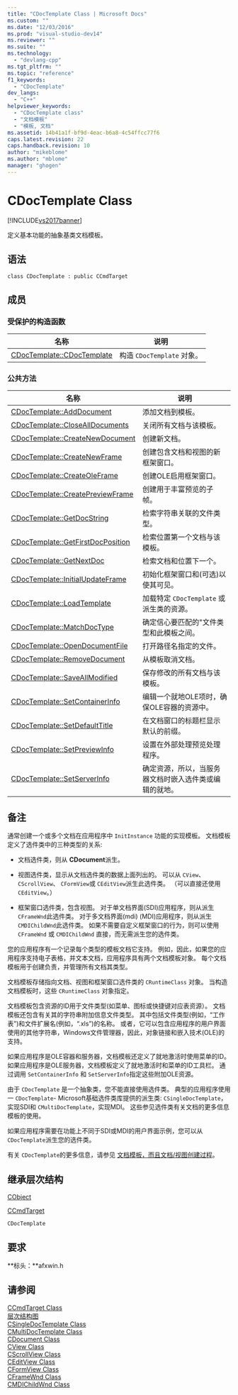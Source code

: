 ```yaml
---
title: "CDocTemplate Class | Microsoft Docs"
ms.custom: ""
ms.date: "12/03/2016"
ms.prod: "visual-studio-dev14"
ms.reviewer: ""
ms.suite: ""
ms.technology: 
  - "devlang-cpp"
ms.tgt_pltfrm: ""
ms.topic: "reference"
f1_keywords: 
  - "CDocTemplate"
dev_langs: 
  - "C++"
helpviewer_keywords: 
  - "CDocTemplate class"
  - "文档模板"
  - "模板, 文档"
ms.assetid: 14b41a1f-bf9d-4eac-b6a8-4c54ffcc77f6
caps.latest.revision: 22
caps.handback.revision: 10
author: "mikeblome"
ms.author: "mblome"
manager: "ghogen"
---
```

# CDocTemplate Class
[!INCLUDE[vs2017banner](../../assembler/inline/includes/vs2017banner.md)]

定义基本功能的抽象基类文档模板。  
  
## 语法  
  
```  
class CDocTemplate : public CCmdTarget  
```  
  
## 成员  
  
### 受保护的构造函数  
  
|名称|说明|  
|--------|--------|  
|[CDocTemplate::CDocTemplate](../Topic/CDocTemplate::CDocTemplate.md)|构造 `CDocTemplate` 对象。|  
  
### 公共方法  
  
|名称|说明|  
|--------|--------|  
|[CDocTemplate::AddDocument](../Topic/CDocTemplate::AddDocument.md)|添加文档到模板。|  
|[CDocTemplate::CloseAllDocuments](../Topic/CDocTemplate::CloseAllDocuments.md)|关闭所有文档与该模板。|  
|[CDocTemplate::CreateNewDocument](../Topic/CDocTemplate::CreateNewDocument.md)|创建新文档。|  
|[CDocTemplate::CreateNewFrame](../Topic/CDocTemplate::CreateNewFrame.md)|创建包含文档和视图的新框架窗口。|  
|[CDocTemplate::CreateOleFrame](../Topic/CDocTemplate::CreateOleFrame.md)|创建OLE启用框架窗口。|  
|[CDocTemplate::CreatePreviewFrame](../Topic/CDocTemplate::CreatePreviewFrame.md)|创建用于丰富预览的子帧。|  
|[CDocTemplate::GetDocString](../Topic/CDocTemplate::GetDocString.md)|检索字符串关联的文件类型。|  
|[CDocTemplate::GetFirstDocPosition](../Topic/CDocTemplate::GetFirstDocPosition.md)|检索位置第一个文档与该模板。|  
|[CDocTemplate::GetNextDoc](../Topic/CDocTemplate::GetNextDoc.md)|检索文档和位置下一个。|  
|[CDocTemplate::InitialUpdateFrame](../Topic/CDocTemplate::InitialUpdateFrame.md)|初始化框架窗口和\(可选\)以使其可见。|  
|[CDocTemplate::LoadTemplate](../Topic/CDocTemplate::LoadTemplate.md)|加载特定 `CDocTemplate` 或派生类的资源。|  
|[CDocTemplate::MatchDocType](../Topic/CDocTemplate::MatchDocType.md)|确定信心要匹配的"文件类型和此模板之间。|  
|[CDocTemplate::OpenDocumentFile](../Topic/CDocTemplate::OpenDocumentFile.md)|打开路径名指定的文件。|  
|[CDocTemplate::RemoveDocument](../Topic/CDocTemplate::RemoveDocument.md)|从模板取消文档。|  
|[CDocTemplate::SaveAllModified](../Topic/CDocTemplate::SaveAllModified.md)|保存修改的所有文档与该模板。|  
|[CDocTemplate::SetContainerInfo](../Topic/CDocTemplate::SetContainerInfo.md)|编辑一个就地OLE项时，确保OLE容器的资源中。|  
|[CDocTemplate::SetDefaultTitle](../Topic/CDocTemplate::SetDefaultTitle.md)|在文档窗口的标题栏显示默认的前缀。|  
|[CDocTemplate::SetPreviewInfo](../Topic/CDocTemplate::SetPreviewInfo.md)|设置在外部处理预览处理程序。|  
|[CDocTemplate::SetServerInfo](../Topic/CDocTemplate::SetServerInfo.md)|确定资源，所以，当服务器文档时嵌入选件类或编辑的就地。|  
  
## 备注  
 通常创建一个或多个文档在应用程序中 `InitInstance` 功能的实现模板。  文档模板定义了选件类中的三种类型的关系:  
  
-   文档选件类，则从 **CDocument**派生。  
  
-   视图选件类，显示从文档选件类的数据上面列出的。  可以从 `CView`、 `CScrollView`、 `CFormView`或 `CEditView`派生此选件类。  （可以直接还使用 `CEditView`。）  
  
-   框架窗口选件类，包含视图。  对于单文档界面\(SDI\)应用程序，则从派生 `CFrameWnd`此选件类。  对于多文档界面\(mdi\) \(MDI\)应用程序，则从派生 `CMDIChildWnd`此选件类。  如果不需要自定义框架窗口的行为，则可以使用 `CFrameWnd` 或 `CMDIChildWnd` 直接，而无需派生您的选件类。  
  
 您的应用程序有一个记录每个类型的模板文档它支持。  例如，因此，如果您的应用程序支持电子表格，并文本文档，应用程序具有两个文档模板对象。  每个文档模板用于创建负责，并管理所有文档其类型。  
  
 文档模板存储指向文档、视图和框架窗口选件类的 `CRuntimeClass` 对象。  当构造文档模板时，这些 `CRuntimeClass` 对象指定。  
  
 文档模板包含资源的ID用于文件类型\(如菜单、图标或快捷键对应表资源）。  文档模板还包含有关其的字符串附加信息文件类型。  其中包括文件类型\(例如，“工作表”\)和文件扩展名\(例如，“.xls”\)的名称。  或者，它可以包含应用程序的用户界面使用的其他字符串，Windows文件管理器，因此，对象链接和嵌入技术\(OLE\)的支持。  
  
 如果应用程序是OLE容器和服务器，文档模板还定义了就地激活时使用菜单的ID。  如果应用程序是OLE服务器，文档模板定义了就地激活时和菜单的ID工具栏。  通过调用 `SetContainerInfo` 和 `SetServerInfo`指定这些附加OLE资源。  
  
 由于 `CDocTemplate` 是一个抽象类，您不能直接使用选件类。  典型的应用程序使用一 `CDocTemplate`\- Microsoft基础选件类库提供的派生类: `CSingleDocTemplate`，实现SDI和 `CMultiDocTemplate`，实现MDI。  这些参见选件类有关文档的更多信息模板的使用。  
  
 如果应用程序需要在功能上不同于SDI或MDI的用户界面示例，您可以从 `CDocTemplate`派生您的选件类。  
  
 有关 `CDocTemplate`的更多信息，请参见 [文档模板，而且文档\/视图创建过程](../../mfc/document-templates-and-the-document-view-creation-process.md)。  
  
## 继承层次结构  
 [CObject](../../mfc/reference/cobject-class.md)  
  
 [CCmdTarget](../../mfc/reference/ccmdtarget-class.md)  
  
 `CDocTemplate`  
  
## 要求  
 **标头：**afxwin.h  
  
## 请参阅  
 [CCmdTarget Class](../../mfc/reference/ccmdtarget-class.md)   
 [层次结构图](../../mfc/hierarchy-chart.md)   
 [CSingleDocTemplate Class](../../mfc/reference/csingledoctemplate-class.md)   
 [CMultiDocTemplate Class](../../mfc/reference/cmultidoctemplate-class.md)   
 [CDocument Class](../../mfc/reference/cdocument-class.md)   
 [CView Class](../../mfc/reference/cview-class.md)   
 [CScrollView Class](../../mfc/reference/cscrollview-class.md)   
 [CEditView Class](../../mfc/reference/ceditview-class.md)   
 [CFormView Class](../../mfc/reference/cformview-class.md)   
 [CFrameWnd Class](../../mfc/reference/cframewnd-class.md)   
 [CMDIChildWnd Class](../../mfc/reference/cmdichildwnd-class.md)